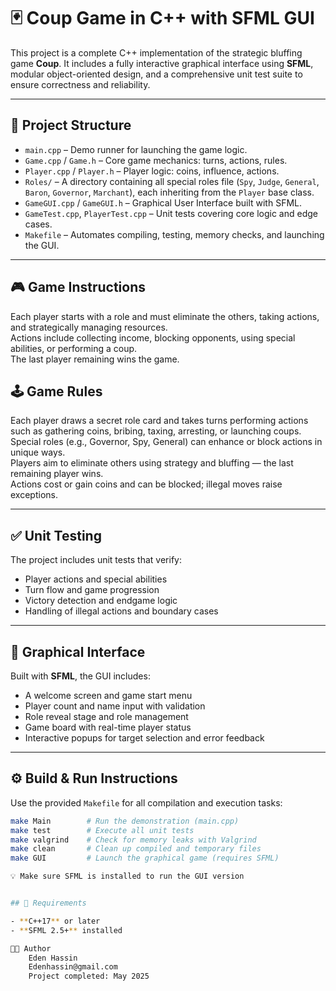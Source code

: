 # 🃏 Coup Game in C++ with SFML GUI

This project is a complete C++ implementation of the strategic bluffing game **Coup**. 
It includes a fully interactive graphical interface using **SFML**, 
modular object-oriented design, and a comprehensive unit test suite to ensure correctness and reliability.


---

## 📁 Project Structure

- `main.cpp` – Demo runner for launching the game logic.
- `Game.cpp` / `Game.h` – Core game mechanics: turns, actions, rules.
- `Player.cpp` / `Player.h` – Player logic: coins, influence, actions.
- `Roles/` – A directory containing all special roles file (`Spy`, `Judge`, `General`, `Baron`, `Governor`, `Marchant`), each inheriting from the `Player` base class.
- `GameGUI.cpp` / `GameGUI.h` – Graphical User Interface built with SFML.
- `GameTest.cpp`, `PlayerTest.cpp` – Unit tests covering core logic and edge cases.
- `Makefile` – Automates compiling, testing, memory checks, and launching the GUI.


---

## 🎮 Game Instructions

Each player starts with a role and must eliminate the others, taking actions, and strategically managing resources.  
Actions include collecting income, blocking opponents, using special abilities, or performing a coup.  
The last player remaining wins the game.  

## 🕹️ Game Rules

Each player draws a secret role card and takes turns performing actions such as gathering coins, bribing, taxing, arresting, or launching coups.  
Special roles (e.g., Governor, Spy, General) can enhance or block actions in unique ways.  
Players aim to eliminate others using strategy and bluffing — the last remaining player wins.  
Actions cost or gain coins and can be blocked; illegal moves raise exceptions.

---
## ✅ Unit Testing
The project includes unit tests that verify:

- Player actions and special abilities
- Turn flow and game progression
- Victory detection and endgame logic
- Handling of illegal actions and boundary cases

---

## 🎨 Graphical Interface

Built with **SFML**, the GUI includes:

- A welcome screen and game start menu
- Player count and name input with validation
- Role reveal stage and role management
- Game board with real-time player status
- Interactive popups for target selection and error feedback

---


## ⚙️ Build & Run Instructions

Use the provided `Makefile` for all compilation and execution tasks:

```bash
make Main        # Run the demonstration (main.cpp)
make test        # Execute all unit tests
make valgrind    # Check for memory leaks with Valgrind
make clean       # Clean up compiled and temporary files
make GUI         # Launch the graphical game (requires SFML)

💡 Make sure SFML is installed to run the GUI version


## 📌 Requirements

- **C++17** or later  
- **SFML 2.5+** installed  

👩‍💻 Author
    Eden Hassin  
    Edenhassin@gmail.com  
    Project completed: May 2025


